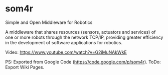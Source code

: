 # som4r
Simple and Open Middleware for Robotics

A middleware that shares resources (sensors, actuators and services) of one or more robots through the network TCP/IP, providing greater efficiency in the development of software applications for robotics.

Video:
https://www.youtube.com/watch?v=G2iMuNAkWkE

PS: Exported from Google Code (https://code.google.com/p/som4r). ToDo: Export  Wiki Pages.

